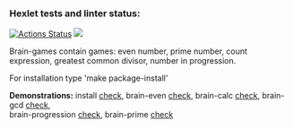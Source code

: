 ### Hexlet tests and linter status:
[![Actions Status](https://github.com/Bishamontess/python-project-49/workflows/hexlet-check/badge.svg)](https://github.com/Bishamontess/python-project-49/actions) <a href="https://codeclimate.com/github/Bishamontess/python-project-49/maintainability"><img src="https://api.codeclimate.com/v1/badges/ff4f2ab9d02f2c113c33/maintainability" /></a>

Brain-games contain games: even number, prime number, count expression, greatest common divisor, number in progression.

For installation type 'make package-install'

**Demonstrations:**
install [check](https://asciinema.org/a/rO3mkRSL3zEjsV9HFul1K6tmU),
brain-even [check](https://asciinema.org/a/hTL4HUV3Q3IG5Jsqp76oc9gSr),
brain-calc [check](https://asciinema.org/a/bgiEWxojlUZKYEhU0BwEqNKau),
brain-gcd [check](https://asciinema.org/a/NMQtj6xeMgHMdPk3cn817PTdt),	
brain-progression [check](https://asciinema.org/a/5U4MnEjsdOCMWnSSB3kYRwMQj),
brain-prime [check](https://asciinema.org/a/x0boonGR5a9P8IraM3Pc2Muv1)
